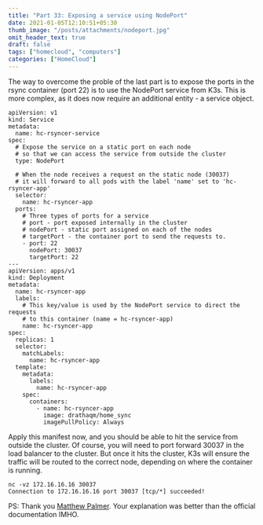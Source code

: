 ```yaml
---
title: "Part 33: Exposing a service using NodePort"
date: 2021-01-05T12:10:51+05:30
thumb_image: "/posts/attachments/nodeport.jpg"
omit_header_text: true
draft: false
tags: ["homecloud", "computers"]
categories: ["HomeCloud"]
---
```


The way to overcome the proble of the last part is to expose the ports in the rsync container (port 22) is to use the NodePort service from K3s. This is more complex, as it does now require an additional entity - a service object.


```
apiVersion: v1
kind: Service
metadata:
  name: hc-rsyncer-service
spec:
  # Expose the service on a static port on each node
  # so that we can access the service from outside the cluster
  type: NodePort

  # When the node receives a request on the static node (30037)
  # it will forward to all pods with the label 'name' set to 'hc-rsyncer-app'
  selector:
    name: hc-rsyncer-app
  ports:
    # Three types of ports for a service
    # port - port exposed internally in the cluster
    # nodePort - static port assigned on each of the nodes
    # targetPort - the container port to send the requests to.
    - port: 22
      nodePort: 30037
      targetPort: 22
---
apiVersion: apps/v1
kind: Deployment
metadata:
  name: hc-rsyncer-app
  labels:
    # This key/value is used by the NodePort service to direct the requests
    # to this container (name = hc-rsyncer-app)
    name: hc-rsyncer-app
spec:
  replicas: 1
  selector:
    matchLabels:
      name: hc-rsyncer-app
  template:
    metadata:
      labels:
        name: hc-rsyncer-app
    spec:
      containers:
        - name: hc-rsyncer-app
          image: drathaqm/home_sync
          imagePullPolicy: Always
```

Apply this manifest now, and you should be able to hit the service from outside the cluster. Of course, you will need to port forward 30037 in the load balancer to the cluster. But once it hits the cluster, K3s will ensure the traffic will be routed to the correct node, depending on where the container is running. 

```
nc -vz 172.16.16.16 30037
Connection to 172.16.16.16 port 30037 [tcp/*] succeeded!
```


PS: Thank you [Matthew Palmer](https://matthewpalmer.net/kubernetes-app-developer/articles/service-kubernetes-example-tutorial.html). Your explanation was better than the official documentation IMHO.